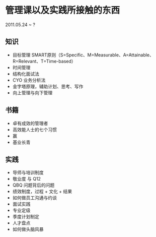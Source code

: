 # 管理课以及实践所接触的东西 #

2011.05.24 ~ ?

## 知识 ##

+ 目标管理 SMART原则（S=Specific、M=Measurable、A=Attainable、R=Relevant、T=Time-based）
+ 时间管理
+ 结构化面试法
+ CYO 业务分析法
+ 金字塔原理，辅助计划、思考、写作
+ 向上管理与向下管理


## 书籍 ##

+ 卓有成效的管理者
+ 高效能人士的七个习惯
+ 赢
+ 基业长青


## 实践 ##

+ 导师与培训制度
+ 敬业度 与 Q12
+ QBQ 问题背后的问题
+ 绩效制度，过程 + 文化 + 结果
+ 如何做员工沟通与约谈
+ 面试实践
+ 专业定级
+ 季度计划制定
+ 人才盘点
+ 如何做头脑风暴